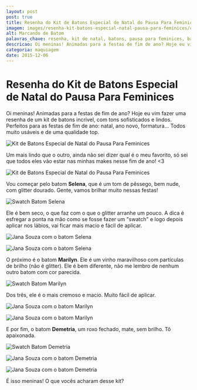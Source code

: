 ```yaml
---
layout: post
post: true
title: Resenha do Kit de Batons Especial de Natal do Pausa Para Feminices
imagem: images/resenha-kit-batons-especial-natal-pausa-para-feminices/capa.jpg
alt: Marcando de Batom
palavras_chave: resenha, kit de natal, batons, pausa para feminices, batom marilyn, batom selena, batom demetria
descricao: Oi meninas! Animadas para a festas de fim de ano? Hoje eu vim fazer uma resenha de um kit de batons incrível, com tons sofisticados e lindos. Perfeitos para as festas de fim de ano: natal, ano novo, formatura... Todos muito usáveis e de uma qualidade top...
categoria: maquiagem
date: 2015-12-06
---
```


# Resenha do Kit de Batons Especial de Natal do Pausa Para Feminices

Oi meninas! Animadas para a festas de fim de ano? Hoje eu vim fazer uma resenha de um kit de batons incrível, com tons sofisticados e lindos. Perfeitos para as festas de fim de ano: natal, ano novo, formatura... Todos muito usáveis e de uma qualidade top.

![Kit de Batons Especial de Natal do Pausa Para Feminices](../images/resenha-kit-batons-especial-natal-pausa-para-feminices/batons-kit-batons-especial-natal-pausa-para-feminices-3.jpg)

Um mais lindo que o outro, ainda não sei dizer qual é o meu favorito, só sei que todos eles vão estar nas minhas makes nesse fim de ano! <3

![Kit de Batons Especial de Natal do Pausa Para Feminices](../images/resenha-kit-batons-especial-natal-pausa-para-feminices/batons-kit-batons-especial-natal-pausa-para-feminices-2.jpg)

Vou começar pelo batom **Selena**, que é um tom de pêssego, bem nude, com glitter dourado. Gente, vamos brilhar muito nessas festas!

![Swatch Batom Selena](../images/resenha-kit-batons-especial-natal-pausa-para-feminices/batom-selena-kit-especial-natal-pausa-para-feminices.jpg)

Ele é bem seco, o que faz com o que o glitter arranhe um pouco. A dica é esfregar a ponta na mão como se fosse fazer um "swatch" e logo depois aplicar nos lábios, vai ficar mais macio e fácil de aplicar.  

![Jana Souza com o batom Selena](../images/resenha-kit-batons-especial-natal-pausa-para-feminices/jana-souza-batom-selena-pausa-para-feminices-2.jpg)

![Jana Souza com o batom Selena](../images/resenha-kit-batons-especial-natal-pausa-para-feminices/jana-souza-batom-selena-pausa-para-feminices.jpg)


O próximo é o batom **Marilyn**. Ele é um vinho maravilhoso com partículas de brilho (não é glitter). Ele é bem diferente, não me lembro de nenhum outro batom com cor parecida.

![Swatch Batom Marilyn](../images/resenha-kit-batons-especial-natal-pausa-para-feminices/batom-marilyn-kit-especial-natal-pausa-para-feminices.jpg)

Dos três, ele é o mais cremoso e macio. Muito fácil de aplicar.

![Jana Souza com o batom Marilyn](../images/resenha-kit-batons-especial-natal-pausa-para-feminices/jana-souza-batom-marilyn-pausa-para-feminices.jpg)

![Jana Souza com o batom Marilyn](../images/resenha-kit-batons-especial-natal-pausa-para-feminices/jana-souza-batom-marilyn-pausa-para-feminices-2.jpg)

E por fim, o batom **Demetria**, um roxo fechado, mate, sem brilho. Tô apaixonada.

![Swatch Batom Demetria](../images/resenha-kit-batons-especial-natal-pausa-para-feminices/batom-demetria-kit-especial-natal-pausa-para-feminices.jpg)

![Jana Souza com o batom Demetria](../images/resenha-kit-batons-especial-natal-pausa-para-feminices/jana-souza-batom-demetria-pausa-para-feminices-2.jpg)

![Jana Souza com o batom Demetria](../images/resenha-kit-batons-especial-natal-pausa-para-feminices/jana-souza-batom-demetria-pausa-para-feminices.jpg)

É isso meninas! O que vocês acharam desse kit?
